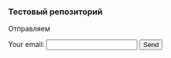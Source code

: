 ### Тестовый репозиторий

Отправляем

<!-- modify this form HTML and place wherever you want your form -->
<form
  action="https://formspree.io/f/mdojzwyp"
  method="POST"
>
  <label>
    Your email:
    <input type="email" name="email">
  </label>
  <!-- your other form fields go here -->
  <button type="submit">Send</button>
</form>

